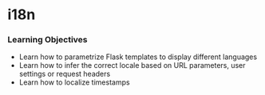 # i18n

### Learning Objectives
- Learn how to parametrize Flask templates to display different languages
- Learn how to infer the correct locale based on URL parameters, user settings or request headers
- Learn how to localize timestamps